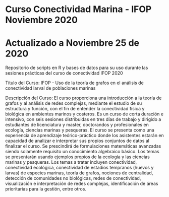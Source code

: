 # Curso Conectividad Marina - IFOP Noviembre 2020

# Actualizado a Noviembre 25 de 2020

Repositorio de scripts en R y bases de datos para su uso durante las sesiones prácticas del curso de conectividad IFOP 2020

Título del Curso: IFOP - Uso de la teoría de grafos en el análisis de conectividad larval de poblaciones marinas

Descripción del Curso: El curso proporciona una introducción a la teoría de grafos y al análisis de redes complejas, mediante el estudio de su estructura y función, con el fin de entender la conectividad física y biológica en ambientes marinos y costeros.
Es un curso de corta duración e intensivo, con seis sesiones distribuidas en tres días de trabajo y dirigido a estudiantes de licenciatura y master, doctorandos y profesionales en ecología, ciencias marinas y pesqueras.
El curso se presenta como una experiencia de aprendizaje teórico-práctico donde los asistentes estarán en capacidad de analizar e interpretar sus propios conjuntos de datos al finalizar el curso. Se prescindirá de formulaciones matemáticas avanzadas siendo solamente requisito un conocimiento algebraico básico.
Los temas se presentarán usando ejemplos propios de la ecología y las ciencias marinas y pesqueras. Los temas a tratar incluyen conectividad, conectividad ecológica, conectividad de estadios tempranos (huevos y larvas) de especies marinas, teoría de grafos, nociones de centralidad, detección de comunidades no biológicas, redes de conectividad, visualización e interpretación de redes complejas, identificación de áreas prioritarias para la gestión, entre otros.
